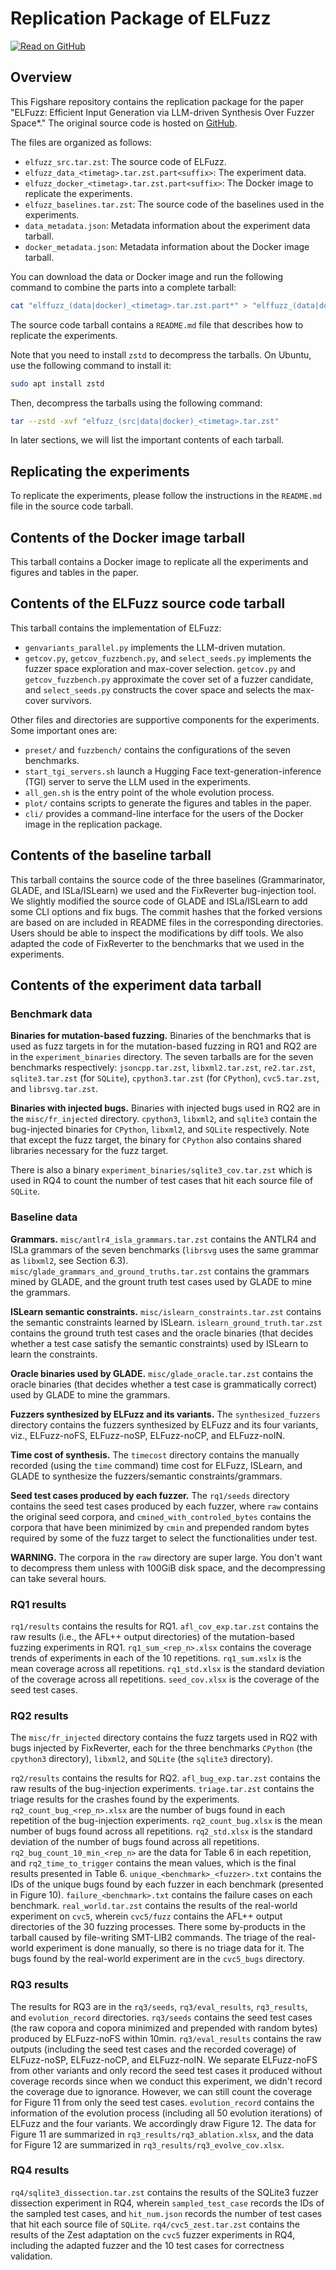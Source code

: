 # Replication Package of ELFuzz

[![Read on GitHub](https://img.shields.io/badge/Read%20on%20GitHub-cychen2021%2Felfuzz%3Aartifacts__readme.md-yellow)](https://github.com/cychen2021/elfuzz/blob/main/artifacts_readme.md)

## Overview

This Figshare repository contains the replication package for the paper "ELFuzz: Efficient Input Generation via LLM-driven Synthesis Over Fuzzer Space*." The original source code is hosted on [GitHub](https://github.com/cychen2021/elfuzz).

The files are organized as follows:

- `elfuzz_src.tar.zst`: The source code of ELFuzz.
- `elfuzz_data_<timetag>.tar.zst.part<suffix>`: The experiment data.
- `elfuzz_docker_<timetag>.tar.zst.part<suffix>`: The Docker image to replicate the experiments.
- `elfuzz_baselines.tar.zst`: The source code of the baselines used in the experiments.
- `data_metadata.json`: Metadata information about the experiment data tarball.
- `docker_metadata.json`: Metadata information about the Docker image tarball.

You can download the data or Docker image and run the following command to combine the parts into a complete tarball:

```bash
cat "elffuzz_(data|docker)_<timetag>.tar.zst.part*" > "elffuzz_(data|docker)_<timetag>.tar.zst"
```

The source code tarball contains a `README.md` file that describes how to replicate the experiments.

Note that you need to install `zstd` to decompress the tarballs. On Ubuntu, use the following command to install it:

```bash
sudo apt install zstd
```

Then, decompress the tarballs using the following command:

```bash
tar --zstd -xvf "elfuzz_(src|data|docker)_<timetag>.tar.zst"
```

In later sections, we will list the important contents of each tarball.

## Replicating the experiments

To replicate the experiments, please follow the instructions in the `README.md` file in the source code tarball.

## Contents of the Docker image tarball

This tarball contains a Docker image to replicate all the experiments and figures and tables in the paper.

## Contents of the ELFuzz source code tarball

This tarball contains the implementation of ELFuzz:

- `genvariants_parallel.py` implements the LLM-driven mutation.
- `getcov.py`, `getcov_fuzzbench.py`, and `select_seeds.py` implements the fuzzer space exploration and max-cover selection. `getcov.py` and `getcov_fuzzbench.py` approximate the cover set of a fuzzer candidate, and `select_seeds.py` constructs the cover space and selects the max-cover survivors.

Other files and directories are supportive components for the experiments. Some important ones are:

- `preset/` and `fuzzbench/` contains the configurations of the seven benchmarks.
- `start_tgi_servers.sh` launch a Hugging Face text-generation-inference (TGI) server to serve the LLM used in the experiments.
- `all_gen.sh` is the entry point of the whole evolution process.
- `plot/` contains scripts to generate the figures and tables in the paper.
- `cli/` provides a command-line interface for the users of the Docker image in the replication package.

## Contents of the baseline tarball

This tarball contains the source code of the three baselines (Grammarinator, GLADE, and ISLa/ISLearn) we used and the FixReverter bug-injection tool. We slightly modified the source code of GLADE and ISLa/ISLearn to add some CLI options and fix bugs. The commit hashes that the forked versions are based on are included in README files in the corresponding directories. Users should be able to inspect the modifications by diff tools. We also adapted the code of FixReverter to the benchmarks that we used in the experiments.

## Contents of the experiment data tarball

### Benchmark data

**Binaries for mutation-based fuzzing.** Binaries of the benchmarks that is used as fuzz targets in for the mutation-based fuzzing in RQ1 and RQ2 are in the `experiment_binaries` directory. The seven tarballs are for the seven benchmarks respectively: `jsoncpp.tar.zst`, `libxml2.tar.zst`, `re2.tar.zst`, `sqlite3.tar.zst` (for `SQLite`), `cpython3.tar.zst` (for `CPython`), `cvc5.tar.zst`, and `librsvg.tar.zst`.

**Binaries with injected bugs.** Binaries with injected bugs used in RQ2 are in the `misc/fr_injected` directory. `cpython3`, `libxml2`, and `sqlite3` contain the bug-injected binaries for `CPython`, `libxml2`, and `SQLite` respectively. Note that except the fuzz target, the binary for `CPython` also contains shared libraries necessary for the fuzz target.

There is also a binary `experiment_binaries/sqlite3_cov.tar.zst` which is used in RQ4 to count the number of test cases that hit each source file of `SQLite`.

### Baseline data

**Grammars.** `misc/antlr4_isla_grammars.tar.zst` contains the ANTLR4 and ISLa grammars of the seven benchmarks (`librsvg` uses the same grammar as `libxml2`, see Section 6.3). `misc/glade_grammars_and_ground_truths.tar.zst` contains the grammars mined by GLADE, and the grount truth test cases used by GLADE to mine the grammars.

**ISLearn semantic constraints.** `misc/islearn_constraints.tar.zst` contains the semantic constraints learned by ISLearn. `islearn_ground_truth.tar.zst` contains the ground truth test cases and the oracle binaries (that decides whether a test case satisfy the semantic constraints) used by ISLearn to learn the constraints.

**Oracle binaries used by GLADE.** `misc/glade_oracle.tar.zst` contains the oracle binaries (that decides whether a test case is grammatically correct) used by GLADE to mine the grammars.

**Fuzzers synthesized by ELFuzz and its variants.** The `synthesized_fuzzers` directory contains the fuzzers synthesized by ELFuzz and its four variants, viz., ELFuzz-noFS, ELFuzz-noSP, ELFuzz-noCP, and ELFuzz-noIN.

**Time cost of synthesis.** The `timecost` directory contains the manually recorded (using the `time` command) time cost for ELFuzz, ISLearn, and GLADE to synthesize the fuzzers/semantic constraints/grammars.

**Seed test cases produced by each fuzzer.** The `rq1/seeds` directory contains the seed test cases produced by each fuzzer, where `raw` contains the original seed corpora, and `cmined_with_controled_bytes` contains the corpora that have been minimized by `cmin` and prepended random bytes required by some of the fuzz target to select the functionalities under test.

**WARNING.** The corpora in the `raw` directory are super large. You don't want to decompress them unless with 100GiB disk space, and the decompressing can take several hours.

### RQ1 results

`rq1/results` contains the results for RQ1. `afl_cov_exp.tar.zst` contains the raw results (i.e., the AFL++ output directories) of the mutation-based fuzzing experiments in RQ1. `rq1_sum_<rep_n>.xlsx` contains the coverage trends of experiments in each of the 10 repetitions. `rq1_sum.xslx` is the mean coverage across all repetitions. `rq1_std.xlsx` is the standard deviation of the coverage across all repetitions. `seed_cov.xlsx` is the coverage of the seed test cases.

### RQ2 results

The `misc/fr_injected` directory contains the fuzz targets used in RQ2 with bugs injected by FixReverter, each for the three benchmarks `CPython` (the `cpython3` directory), `libxml2`, and `SQLite` (the `sqlite3` directory).

`rq2/results` contains the results for RQ2. `afl_bug_exp.tar.zst` contains the raw results of the bug-injection experiments. `triage.tar.zst` contains the triage results for the crashes found by the experiments. `rq2_count_bug_<rep_n>.xlsx` are the number of bugs found in each repetition of the bug-injection experiments. `rq2_count_bug.xlsx` is the mean number of bugs found across all repetitions. `rq2_std.xlsx` is the standard deviation of the number of bugs found across all repetitions. `rq2_bug_count_10_min_<rep_n>` are the data for Table 6 in each repetition, and `rq2_time_to_trigger` contains the mean values, which is the final results presented in Table 6. `unique_<benchmark>_<fuzzer>.txt` contains the IDs of the unique bugs found by each fuzzer in each benchmark (presented in Figure 10). `failure_<benchmark>.txt` contains the failure cases on each benchmark. `real_world.tar.zst` contains the results of the real-world experiment on `cvc5`, wherein `cvc5/fuzz` contains the AFL++ output directories of the 30 fuzzing processes. There some by-products in the tarball caused by file-writing SMT-LIB2 commands. The triage of the real-world experiment is done manually, so there is no triage data for it. The bugs found by the real-world experiment are in the `cvc5_bugs` directory.

### RQ3 results

The results for RQ3 are in the `rq3/seeds`, `rq3/eval_results`, `rq3_results`, and `evolution_record` directories. `rq3/seeds` contains the seed test cases (the raw copora and copora minimized and prepended with random bytes) produced by ELFuzz-noFS within 10min. `rq3/eval_results` contains the raw outputs (including the seed test cases and the recorded coverage) of ELFuzz-noSP, ELFuzz-noCP, and ELFuzz-noIN. We separate ELFuzz-noFS from other variants and only record the seed test cases it produced without coverage records since when we conduct this experiment, we didn't record the coverage due to ignorance. However, we can still count the coverage for Figure 11 from only the seed test cases. `evolution_record` contains the information of the evolution process (including all 50 evolution iterations) of ELFuzz and the four variants. We accordingly draw Figure 12. The data for Figure 11 are summarized in `rq3_results/rq3_ablation.xlsx`, and the data for Figure 12 are summarized in `rq3_results/rq3_evolve_cov.xlsx`.

### RQ4 results

`rq4/sqlite3_dissection.tar.zst` contains the results of the SQLite3 fuzzer dissection experiment in RQ4, wherein `sampled_test_case` records the IDs of the sampled test cases, and `hit_num.json` records the number of test cases that hit each source file of `SQLite`. `rq4/cvc5_zest.tar.zst` contains the results of the Zest adaptation on the `cvc5` fuzzer experiments in RQ4, including the adapted fuzzer and the 10 test cases for correctness validation.
